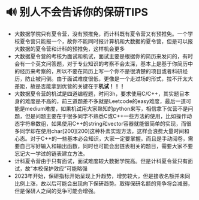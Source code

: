 # 🔊 别人不会告诉你的保研TIPS

* 大数据学院只有夏令营，没有预推免，而计科既有夏令营又有预推免。一个学校夏令营只能报一个，故你不能同时报计算机和大数据的夏令营，但是可以报大数据的夏令营和计科的预推免，这样机会更多
* 大数据夏令营的考核为面试和机试，面试主要是根据你的简历来发问的，有时会有一个英文问答题，对于专业知识的考察不会太深，基本上是基于你简历中的经历来考察的，所以不要在简历上写一个你不是很清楚的项目或者科研经历，防止被问倒。由于面试难度很低，更像是一个走过场的形式，拉不开太大差距，故是否能拿到优营的关键在于**机试！！！**
* 大数据夏令营的机试是四道编程题，时间3h，要求使用C/C++，其实题目本身的难度是不高的，前三道题差不多就是Leetcode的easy难度，最后一道可能是medium难度，如果机试用大家熟知的python来写，相信拿下优营不是问题，但是问题主要在于很多同学不熟悉C或C++一些方法的使用，比如操作动态字符串数组，如果使用C++的string和vector容器就能很简单的实现，而很多同学却在使用char\[200]\[200]这种朴素实现方法，这样会浪费大量时间和心态。对于C++的一些基本必会知识，大家一定要掌握。而且是手动阅卷，需要自己写好输入和输出函数，同时也可能会出链表相关的题目，需要大家不要忘记大一学过的链表建立方法。
* 计科夏令营由于只有面试，面试难度较大数据学院高。但是计科夏令营只有面试，故“本校保护效应”可能略强
* 2023年开始，保研指标开始呈现上升趋势，增势较大，但是接收名额并未同比例上涨，故以后可能会出现向下保研趋势。取得保研名额的竞争将会减弱，但是保研人之间的竞争可能会增强。
